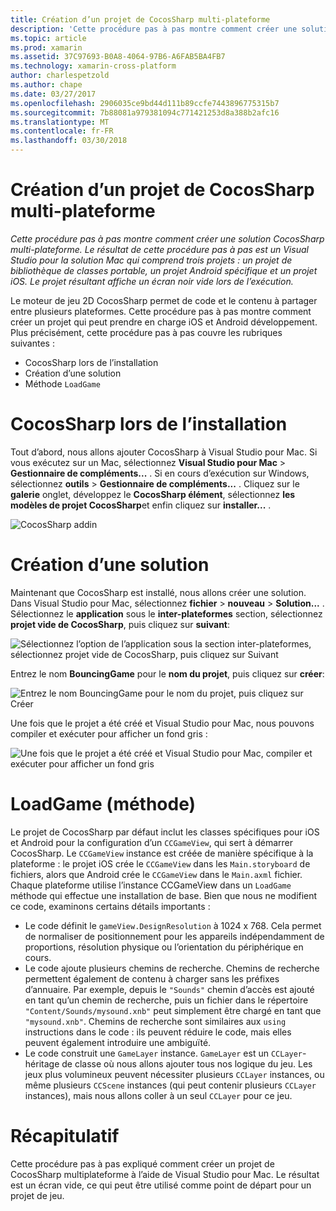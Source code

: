 ```yaml
---
title: Création d’un projet de CocosSharp multi-plateforme
description: 'Cette procédure pas à pas montre comment créer une solution CocosSharp multi-plateforme. Le résultat de cette procédure pas à pas est un Visual Studio pour la solution Mac qui comprend trois projets : un projet de bibliothèque de classes portable, un projet Android spécifique et un projet iOS. Le projet résultant affiche un écran noir vide lors de l’exécution.'
ms.topic: article
ms.prod: xamarin
ms.assetid: 37C97693-B0A8-4064-97B6-A6FAB5BA4FB7
ms.technology: xamarin-cross-platform
author: charlespetzold
ms.author: chape
ms.date: 03/27/2017
ms.openlocfilehash: 2906035ce9bd44d111b89ccfe7443896775315b7
ms.sourcegitcommit: 7b88081a979381094c771421253d8a388b2afc16
ms.translationtype: MT
ms.contentlocale: fr-FR
ms.lasthandoff: 03/30/2018
---
```

# <a name="creating-a-multi-platform-cocossharp-project"></a>Création d’un projet de CocosSharp multi-plateforme

_Cette procédure pas à pas montre comment créer une solution CocosSharp multi-plateforme. Le résultat de cette procédure pas à pas est un Visual Studio pour la solution Mac qui comprend trois projets : un projet de bibliothèque de classes portable, un projet Android spécifique et un projet iOS. Le projet résultant affiche un écran noir vide lors de l’exécution._

Le moteur de jeu 2D CocosSharp permet de code et le contenu à partager entre plusieurs plateformes. Cette procédure pas à pas montre comment créer un projet qui peut prendre en charge iOS et Android développement. Plus précisément, cette procédure pas à pas couvre les rubriques suivantes :

 - CocosSharp lors de l’installation
 - Création d’une solution
 - Méthode `LoadGame`

# <a name="installing-cocossharp"></a>CocosSharp lors de l’installation

Tout d’abord, nous allons ajouter CocosSharp à Visual Studio pour Mac. Si vous exécutez sur un Mac, sélectionnez **Visual Studio pour Mac** > **Gestionnaire de compléments...**  . Si en cours d’exécution sur Windows, sélectionnez **outils** > **Gestionnaire de compléments...**  . Cliquez sur le **galerie** onglet, développez le **CocosSharp élément**, sélectionnez **les modèles de projet CocosSharp**et enfin cliquez sur **installer...**  .

![CocosSharp addin](part1-images/xamarinstudioaddinsmac.png "")

# <a name="creating-a-new-solution"></a>Création d’une solution

Maintenant que CocosSharp est installé, nous allons créer une solution. Dans Visual Studio pour Mac, sélectionnez **fichier** > **nouveau** > **Solution...** . Sélectionnez le **application** sous le **inter-plateformes** section, sélectionnez **projet vide de CocosSharp**, puis cliquez sur **suivant**:

![](part1-images/image1.png "Sélectionnez l’option de l’application sous la section inter-plateformes, sélectionnez projet vide de CocosSharp, puis cliquez sur Suivant")

Entrez le nom **BouncingGame** pour le **nom du projet**, puis cliquez sur **créer**:

![](part1-images/image2.png "Entrez le nom BouncingGame pour le nom du projet, puis cliquez sur Créer")

Une fois que le projet a été créé et Visual Studio pour Mac, nous pouvons compiler et exécuter pour afficher un fond gris : 

![](part1-images/image3.png "Une fois que le projet a été créé et Visual Studio pour Mac, compiler et exécuter pour afficher un fond gris")


# <a name="loadgame-method"></a>LoadGame (méthode)

Le projet de CocosSharp par défaut inclut les classes spécifiques pour iOS et Android pour la configuration d’un `CCGameView`, qui sert à démarrer CocosSharp. Le `CCGameView` instance est créée de manière spécifique à la plateforme : le projet iOS crée le `CCGameView` dans les `Main.storyboard` de fichiers, alors que Android crée le `CCGameView` dans le `Main.axml` fichier. Chaque plateforme utilise l’instance CCGameView dans un `LoadGame` méthode qui effectue une installation de base. Bien que nous ne modifient ce code, examinons certains détails importants :

 - Le code définit le `gameView.DesignResolution` à 1024 x 768. Cela permet de normaliser de positionnement pour les appareils indépendamment de proportions, résolution physique ou l’orientation du périphérique en cours. 
 - Le code ajoute plusieurs chemins de recherche. Chemins de recherche permettent également de contenu à charger sans les préfixes d’annuaire. Par exemple, depuis le `"Sounds"` chemin d’accès est ajouté en tant qu’un chemin de recherche, puis un fichier dans le répertoire `"Content/Sounds/mysound.xnb"` peut simplement être chargé en tant que `"mysound.xnb"`. Chemins de recherche sont similaires aux `using` instructions dans le code : ils peuvent réduire le code, mais elles peuvent également introduire une ambiguïté.
 - Le code construit une `GameLayer` instance. `GameLayer` est un `CCLayer`-héritage de classe où nous allons ajouter tous nos logique du jeu. Les jeux plus volumineux peuvent nécessiter plusieurs `CCLayer` instances, ou même plusieurs `CCScene` instances (qui peut contenir plusieurs `CCLayer` instances), mais nous allons coller à un seul `CCLayer` pour ce jeu.

#  <a name="summary"></a>Récapitulatif

Cette procédure pas à pas expliqué comment créer un projet de CocosSharp multiplateforme à l’aide de Visual Studio pour Mac. Le résultat est un écran vide, ce qui peut être utilisé comme point de départ pour un projet de jeu.